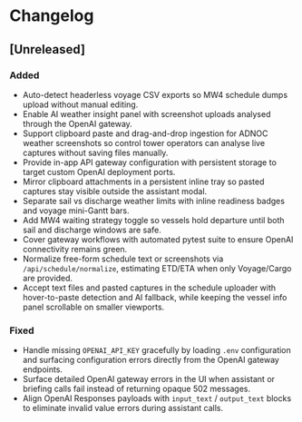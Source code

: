 # Changelog

## [Unreleased]
### Added
- Auto-detect headerless voyage CSV exports so MW4 schedule dumps upload without manual editing.
- Enable AI weather insight panel with screenshot uploads analysed through the OpenAI gateway.
- Support clipboard paste and drag-and-drop ingestion for ADNOC weather screenshots so control tower operators can analyse live captures without saving files manually.
- Provide in-app API gateway configuration with persistent storage to target custom OpenAI deployment ports.
- Mirror clipboard attachments in a persistent inline tray so pasted captures stay visible outside the assistant modal.
- Separate sail vs discharge weather limits with inline readiness badges and voyage mini-Gantt bars.
- Add MW4 waiting strategy toggle so vessels hold departure until both sail and discharge windows are safe.
- Cover gateway workflows with automated pytest suite to ensure OpenAI connectivity remains green.
- Normalize free-form schedule text or screenshots via `/api/schedule/normalize`, estimating ETD/ETA when only Voyage/Cargo are provided.
- Accept text files and pasted captures in the schedule uploader with hover-to-paste detection and AI fallback, while keeping the vessel info panel scrollable on smaller viewports.

### Fixed
- Handle missing `OPENAI_API_KEY` gracefully by loading `.env` configuration and surfacing
  configuration errors directly from the OpenAI gateway endpoints.
- Surface detailed OpenAI gateway errors in the UI when assistant or briefing calls fail instead of returning opaque 502 messages.
- Align OpenAI Responses payloads with `input_text` / `output_text` blocks to eliminate invalid value errors during assistant calls.
